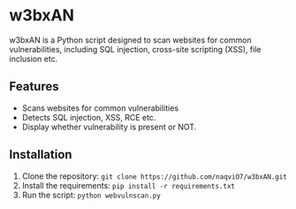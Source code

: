 # w3bxAN

w3bxAN is a Python script designed to scan websites for common vulnerabilities, including SQL injection, cross-site scripting (XSS), file inclusion etc. 

## Features

- Scans websites for common vulnerabilities
- Detects SQL injection, XSS, RCE etc.
- Display whether vulnerability is present or NOT.

## Installation

1. Clone the repository: `git clone https://github.com/naqviO7/w3bxAN.git`
2. Install the requirements: `pip install -r requirements.txt`
3. Run the script: `python webvulnscan.py`
